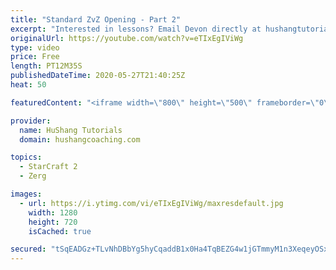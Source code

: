 ```yaml
---
title: "Standard ZvZ Opening - Part 2"
excerpt: "Interested in lessons? Email Devon directly at hushangtutorials@outlook.com ------------------------------------------------------------------------------------------------------- Want to support HuShang Tutorials directly? Patreon is a website where you can contribute a monthly donation that will help"
originalUrl: https://youtube.com/watch?v=eTIxEgIViWg
type: video
price: Free
length: PT12M35S
publishedDateTime: 2020-05-27T21:40:25Z
heat: 50

featuredContent: "<iframe width=\"800\" height=\"500\" frameborder=\"0\" src=\"https://www.youtube.com/embed/eTIxEgIViWg\" allow=\"accelerometer; autoplay; encrypted-media; gyroscope; picture-in-picture\" allowfullscreen></iframe>"

provider:
  name: HuShang Tutorials
  domain: hushangcoaching.com

topics:
  - StarCraft 2
  - Zerg

images:
  - url: https://i.ytimg.com/vi/eTIxEgIViWg/maxresdefault.jpg
    width: 1280
    height: 720
    isCached: true

secured: "tSqEADGz+TLvNhDBbYg5hyCqaddB1x0Ha4TqBEZG4w1jGTmmyM1n3XeqeyOSx/f+bVcKYZuMhP1F/rR9LRPr5ZoyGu4whV9OW+un5R+mm34ZvVtmfUWu6bXP0M0YTHv3PpBkuNXnWW2Znhe98/85W8Wc0c57BQ/bY17/7vINfji4+JWt3L0BnoVc1CCceVHmSzKR3FyZ/fRJDXBIR/2v9L8Dja3s+pGWowIRfqiWQJO5kw6Vg2QkuV7IXoWBV54dZcNai0kkF85YnjFYkwGo8q2AmilG7XuXcdrmf4A+GIcRIynD+xtRAO4H1EfJPQ7Y0rWZ4gFAZM2aIS0TxxvpZLUX1zSw1d0D67ls1f7aJKWMAOuKDsqtuQYSB5CMappUOpj2F1XHymIqzoNIHtdZMTh1oUr37AQF6YolgOPzWA8=;2VsnbJ2spJ7Zt7Z2fTXBjg=="
---
```


